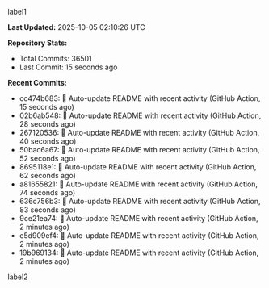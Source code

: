 
label1 
<!-- ACTIVITY_START -->
**Last Updated:** 2025-10-05 02:10:26 UTC

**Repository Stats:**
- Total Commits: 36501
- Last Commit: 15 seconds ago

**Recent Commits:**
- cc474b683: 🤖 Auto-update README with recent activity (GitHub Action, 15 seconds ago)
- 02b6ab548: 🤖 Auto-update README with recent activity (GitHub Action, 28 seconds ago)
- 267120536: 🤖 Auto-update README with recent activity (GitHub Action, 40 seconds ago)
- 50bac6a67: 🤖 Auto-update README with recent activity (GitHub Action, 52 seconds ago)
- 8695118e1: 🤖 Auto-update README with recent activity (GitHub Action, 62 seconds ago)
- a81655821: 🤖 Auto-update README with recent activity (GitHub Action, 74 seconds ago)
- 636c756b3: 🤖 Auto-update README with recent activity (GitHub Action, 83 seconds ago)
- 9ce21ea74: 🤖 Auto-update README with recent activity (GitHub Action, 2 minutes ago)
- e5d909ef4: 🤖 Auto-update README with recent activity (GitHub Action, 2 minutes ago)
- 19b969134: 🤖 Auto-update README with recent activity (GitHub Action, 2 minutes ago)
<!-- ACTIVITY_END -->

label2

